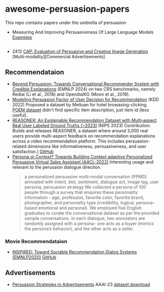 # awesome-persuasion-papers
This repo contains papers under the umbrella of persuasion

- Measuring And Improving Persuasiveness Of Large Language Models [Examples](https://behavior-in-the-wild.github.io/measure-persuasion#Examples)
## 
- 2412 [CAP: Evaluation of Persuasive and Creative Image Generation](https://arxiv.org/pdf/2412.10426)
[Multi-modality][Commercial Advertisements]


## Recommendataion 
- [Beyond Persuasion: Towards Conversational Recommender System with Credible Explanations](https://aclanthology.org/2024.findings-emnlp.247.pdf) (EMNLP 2024) on two CRS benchmarks, namely Redial (Li et al., 2018) and OpendialKG (Moon et al., 2019).
- [Modeling Persuasion Factor of User Decision for Recommendation]() (KDD 2022) Proposed a dataset by Meituan for hotel browasing-clicking. [POEM dataset](https://github.com/tsinghua-fib-lab/POEM/blob/main/datasets.md) didn't find specific item description, just item id (less useful).
- [REASONER: An Explainable Recommendation Dataset with Multi‑aspect Real User Labeled Ground Truths (~2023)](https://proceedings.neurips.cc/paper_files/paper/2023/file/2ebf43d20e5933ab6d98225bbb908ade-Paper-Datasets_and_Benchmarks.pdf) (NIPS 2023) Contribution: Builds and releases REASONER, a dataset where around 3,000 real users provide multi-aspect feedback on recommendation explanations across a video recommendation platform. This includes persuasion-related dimensions like informativeness, persuasiveness, and user satisfaction.] [GitHub](https://github.com/REASONER2023/reasoner2023.github.io)
- [Persona or Context? Towards Building Context adaptive Personalized Persuasive Virtual Sales Assistant (AACL-2022)](https://aclanthology.org/2022.aacl-main.76.pdf) Interesting usage and relevant to the perusaion dialogue direciton.
  > a personalized persuasive multi-modal conversation (PPMD) annoated with intent, slot, sentiment, dialogue act, image tag, user persona, persuasion strategy
  > We collected a persona of 100 people through a survey that enquires these personality information - age, profession, favorite color, favorite brand, photographer, and personality type (credibility, logical, persona-based emotional and personal).
  > We employed five English graduates to curate the conversational dataset as per the provided sample conversations. In each dialogue, two annotators are randomly assigned with a persona- one acts as a buyer (mimics
the persona’s behavior), and the other acts as a seller. 

### Movie Recommendataion 
- [INSPIRED: Toward Sociable Recommendation Dialog Systems (EMNLP2020)](https://aclanthology.org/2020.emnlp-main.654.pdf)  [GitHub](https://github.com/sweetpeach/Inspired)

## Advertisements 

- [Persuasion Strategies in Advertisements](https://ojs.aaai.org/index.php/AAAI/article/view/25076) AAAI-23 [dataset download](https://midas-research.github.io/persuasion-advertisements/)
